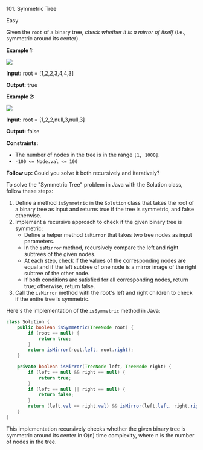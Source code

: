 101\. Symmetric Tree

Easy

Given the `root` of a binary tree, _check whether it is a mirror of itself_ (i.e., symmetric around its center).

**Example 1:**

![](https://leetcode-in-java.github.io/src/main/java/g0101_0200/s0101_symmetric_tree/symtree1.jpg)

**Input:** root = [1,2,2,3,4,4,3]

**Output:** true 

**Example 2:**

![](https://leetcode-in-java.github.io/src/main/java/g0101_0200/s0101_symmetric_tree/symtree2.jpg)

**Input:** root = [1,2,2,null,3,null,3]

**Output:** false 

**Constraints:**

*   The number of nodes in the tree is in the range `[1, 1000]`.
*   `-100 <= Node.val <= 100`

**Follow up:** Could you solve it both recursively and iteratively?

To solve the "Symmetric Tree" problem in Java with the Solution class, follow these steps:

1. Define a method `isSymmetric` in the `Solution` class that takes the root of a binary tree as input and returns true if the tree is symmetric, and false otherwise.
2. Implement a recursive approach to check if the given binary tree is symmetric:
   - Define a helper method `isMirror` that takes two tree nodes as input parameters.
   - In the `isMirror` method, recursively compare the left and right subtrees of the given nodes.
   - At each step, check if the values of the corresponding nodes are equal and if the left subtree of one node is a mirror image of the right subtree of the other node.
   - If both conditions are satisfied for all corresponding nodes, return true; otherwise, return false.
3. Call the `isMirror` method with the root's left and right children to check if the entire tree is symmetric.

Here's the implementation of the `isSymmetric` method in Java:

```java
class Solution {
    public boolean isSymmetric(TreeNode root) {
        if (root == null) {
            return true;
        }
        return isMirror(root.left, root.right);
    }
    
    private boolean isMirror(TreeNode left, TreeNode right) {
        if (left == null && right == null) {
            return true;
        }
        if (left == null || right == null) {
            return false;
        }
        return (left.val == right.val) && isMirror(left.left, right.right) && isMirror(left.right, right.left);
    }
}
```

This implementation recursively checks whether the given binary tree is symmetric around its center in O(n) time complexity, where n is the number of nodes in the tree.